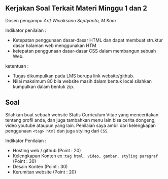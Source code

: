 ## Kerjakan Soal Terkait Materi Minggu 1 dan 2

Dosen pengampu *Arif Wicaksono Septyanto, M.Kom*

Indikator penilaian : 
- Ketepatan penggunaan dasar-dasar HTML dan dapat membuat struktur dasar halaman web menggunakan HTM
- ketepatan penggunaan dasar-dasar CSS dalam membangun sebuah Web.

ketentuan : 
- Tugas dikumpulkan pada LMS berupa link website/github.
- Nilai maksimum 80 bila website masih dalam bentuk local silahkan kumpulkan dalam bentuk zip.


## Soal 
Silahkan buat sebuah website Statis Curriculum Vitae yang menceritakan tentang profil anda, dan juga tambahkan menu lain bisa cerita dongeng, video youtube ataupun yang lain. Penilaian saya ambil dari kelengkapan penggunaan ```<tag> html``` dan juga styling dari ```CSS```.

Indikator Penilaian : 
- Hosting web / github (Point : 20)
- Kelengkapan Konten ex :```tag html, video, gambar, styling paragraf``` (Point : 30)
- Desain Konten (Point : 30)
- Kerumitan website (Point : 20)



